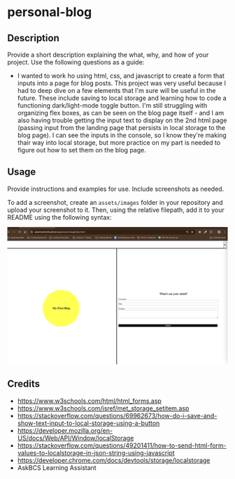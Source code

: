 # personal-blog

## Description

Provide a short description explaining the what, why, and how of your project. Use the following questions as a guide:

- I wanted to work ho using html, css, and javascript to create a form that inputs into a page for blog posts. This project was very useful because I had to deep dive on a few elements that I'm sure will be useful in the future. These include saving to local storage and learning how to code a functioning dark/light-mode toggle button. I'm still struggling with organizing flex boxes, as can be seen on the blog page itself - and I am also having trouble getting the input text to display on the 2nd html page (passing input from the landing page that persists in local storage to the blog page). I can see the inputs in the console, so I know they're making thair way into local storage, but more practice on my part is needed to figure out how to set them on the blog page. 

## Usage

Provide instructions and examples for use. Include screenshots as needed.

To add a screenshot, create an `assets/images` folder in your repository and upload your screenshot to it. Then, using the relative filepath, add it to your README using the following syntax:

![image of deployed site](https://github.com/adammathis05/personal-blog/blob/main/assets/Screenshot%202024-06-05%20at%2021.46.09.png)


## Credits
- https://www.w3schools.com/html/html_forms.asp
- https://www.w3schools.com/jsref/met_storage_setitem.asp
- https://stackoverflow.com/questions/69962673/how-do-i-save-and-show-text-input-to-local-storage-using-a-button
- https://developer.mozilla.org/en-US/docs/Web/API/Window/localStorage
- https://stackoverflow.com/questions/49201411/how-to-send-html-form-values-to-localstorage-in-json-string-using-javascript
- https://developer.chrome.com/docs/devtools/storage/localstorage
- AskBCS Learning Assistant



